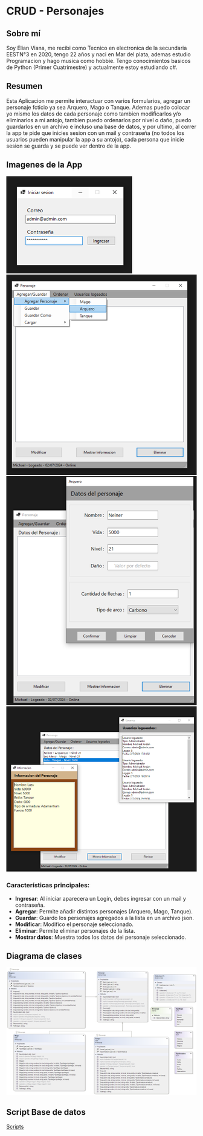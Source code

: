# CRUD - Personajes

## Sobre mí
Soy Elian Viana, me recibi como Tecnico en electronica de la secundaria EESTN°3 en 2020, tengo 22 años y naci en Mar del plata, ademas 
estudio Programacion y hago musica como hobbie. Tengo conocimientos basicos de Python (Primer Cuatrimestre) y actualmente estoy estudiando c#.

## Resumen
Esta Aplicacion me permite interactuar con varios formularios, agregar un personaje fcticio ya sea Arquero, Mago o Tanque. Ademas puedo colocar yo mismo los datos de cada personaje como tambien modificarlos y/o eliminarlos a mi antojo, tambien puedo ordenarlos por nivel o daño, puedo guardarlos en un archivo e incluso una base de datos, y por ultimo, al correr la app te pide que inicies sesion con un mail y contraseña (no todos los usuarios pueden manipular la app a su antojo), cada persona que inicie sesion se guarda y se puede ver dentro de la app.

## Imagenes de la App
![Iniciar Sesion](./Imagenes/Iniciar%20Sesion.png)
![Agregar Arquero](./Imagenes/Agregar%20Arquero.png)
![Ingresar Datos](./Imagenes/Ingresar%20Datos.png)
![Mostrar Informacion](./Imagenes/Mostrar%20info.png)

### Características principales:
- **Ingresar**: Al iniciar aparecera un Login, debes ingresar con un mail y contraseña.
- **Agregar**: Permite añadir distintos personajes (Arquero, Mago, Tanque).
- **Guardar**: Guardo los personajes agregados a la lista en un archivo json.
- **Modificar**: Modifico el personaje seleccionado.
- **Eliminar**: Permite eliminar personajes de la lista.
- **Mostrar datos**: Muestra todos los datos del personaje seleccionado.

## Diagrama de clases
![Diagrama de Clases](./Imagenes/Diagrama%20Personajes.png)

## Script Base de datos
[Scripts](Script%20Base%20De%20Datos.txt)
